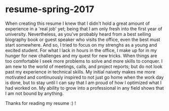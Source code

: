 # resume-spring-2017


  When creating this resume I knew that I didn't hold a great amount of experience in a 'real job' yet; being that I am only fresh into the first year of university. Nevertheless, as you've probably heard from a best selling biography book or guest speaker who visits the office, even the best must start somewhere. And so, I tried to focus on my strenghs as a young and excited student. For what I lack in hours in the office, I make up for in my hunger for new challenges and my quest for new tricks. When things are too comfortable I seek more problems to solve and more skills to conquer. I am new to the world of meetings, calls, and project reports; but do not look past my experience in technical skills. My initial naivety makes me more motivated and continuously inspired to not just go home when the work day is done, but to stay until I can say that I am proud of how I optimized what I had worked on. My ability to grow into a professional in any field shows that I am not bound by anything.
  
  Thanks for reading my resume :) !
